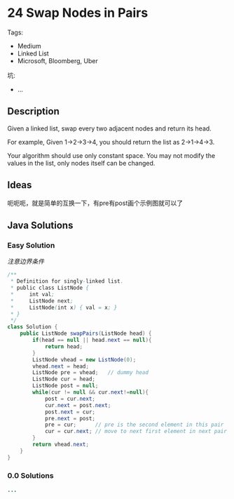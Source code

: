 # 24 Swap Nodes in Pairs

Tags:

- Medium
- Linked List
- Microsoft, Bloomberg, Uber

坑:

- ...

## Description

 Given a linked list, swap every two adjacent nodes and return its head.

For example,
Given 1->2->3->4, you should return the list as 2->1->4->3.

Your algorithm should use only constant space. You may not modify the values in the list, only nodes itself can be changed.


## Ideas

呃呃呃，就是简单的互换一下，有pre有post画个示例图就可以了

## Java Solutions

### Easy Solution

_注意边界条件_

```java
/**
 * Definition for singly-linked list.
 * public class ListNode {
 *     int val;
 *     ListNode next;
 *     ListNode(int x) { val = x; }
 * }
 */
class Solution {
    public ListNode swapPairs(ListNode head) {
        if(head == null || head.next == null){
            return head;
        }
        ListNode vhead = new ListNode(0);
        vhead.next = head;
        ListNode pre = vhead;   // dummy head
        ListNode cur = head;
        ListNode post = null;
        while(cur != null && cur.next!=null){
            post = cur.next;
            cur.next = post.next;
            post.next = cur;
            pre.next = post;
            pre = cur;      // pre is the second element in this pair
            cur = cur.next; // move to next first element in next pair
        }
        return vhead.next;
    }
}
```

### 0.0 Solutions

```java
...
```